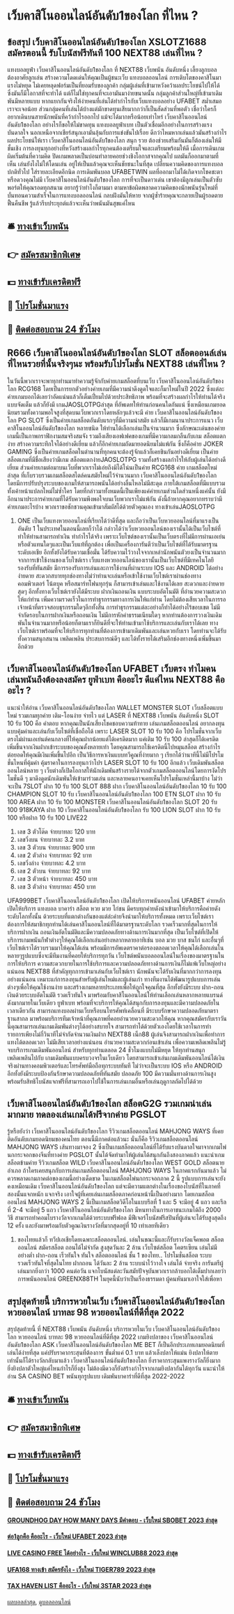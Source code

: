 # เว็บคาสิโนออนไลน์อันดับ1ของโลก ที่ไหน ?
## ข้อสรุป เว็บคาสิโนออนไลน์อันดับ1ของโลก XSLOTZ1688 สมัครตอนนี้ รับโบนัสฟรีทันที 100 NEXT88 เล่นที่ไหน ?
แทงบอลยูฟ่า เว็บคาสิโนออนไลน์อันดับ1ของโลก ที่ NEXT88 เว็บพนัน อันดับหนึ่ง เลี้ยงลูกบอล ต้องอาศัยลูกเล่น สร้างความโดดเด่นให้คุณเป็นผู้ชนะเว็บ แทงบอลออนไลน์ การเติบโตของคาสิโนมาแรงไม่หยุด ไม่เคยหลุดฟอร์มเป็นที่ยอมรับของลูกค้า กลุ่มผู้เล่นที่เข้ามาหวังคว้าผลประโยชน์ไปให้ได้ ซึ่งมันก็มีโอกาสที่จะทำได้ แต่ก็ไม่ใช่ทุกคนที่จะเอามันมาง่ายขนาดนั้น กลุ่มลูกค้าส่วนใหญ่ที่เข้ามาเดิมพันมีหลายแบบ หากแยกกันจริงให้ง่ายคนที่เล่นได้ทำกำไรกับเว็บแทงบอลอย่าง UFABET สม่ำเสมอเราจะเจอน้อย ส่วนกลุ่มคนที่เล่นได้บ้างแต่มักขาดทุนเสียมากกว่าก็เป็นสัดส่วนที่พอตัว เชื่อว่าใครก็อยากเดินบนสายนักพนันที่คว้ากำไรออกไป แม้จะได้มากหรือน้อยเท่าไหร่ เว็บคาสิโนออนไลน์อันดับ1ของโลก อย่างไรก็ขอให้ไม่ขาดทุน แทงบอลยูฟ่าเบท เป็นตัวเชื่อมอีกอย่างในการสร้างแรงบันดาลใจ นอกเหนือจากเชียร์สนุกเอามันลุ้นกับการแข่งขันไปเรื่อย ดีกว่าไหมหากเล่นแล้วมันสร้างกำไรผลประโยชน์ให้เรา เว็บคาสิโนออนไลน์อันดับ1ของโลก สนุก รวย ต้องช่วยเสริมกันมันก็ต้องเล่นให้มีชั้นเชิง
การลงทุนทุกอย่างที่หวังสร้างผลกำไรทุกคนต้องเตรียมใจและเตรียมพร้อมให้ดี เมื่อการเดินเกมผิดเริ่มต้นที่ความคิด ปิดเกมพลาดเป็นบ่อนทำลายคอยช่วงชิงโอกาสจากคุณไป ผลมันก็ออกมาตามที่เห็น เล่นยังไงไม่ให้โดนเล่น อยู่ให้เป็นแล้วคุณจะเห็นชัยชนะในที่สุด เปลี่ยนความคิดของการแทงบอลปกติทั่วไป ใส่รายละเอียดอีกนิด การเดิมพันบอล UFABETWIN ผลที่ออกมาไม่ได้เกิดจากโชคชะตาหรือดวงคุณไม่มี เว็บคาสิโนออนไลน์อันดับ1ของโลก การที่จะเป็นดาวเด่น เขาต้องมีลูกเล่นเป็นตัวซับพอร์ตให้คุณรอดทุกสนาม อยากรู้ว่าทำไงก็ตามมา ตามหาข้อผิดพลาดความคิดของนักพนันรุ่นใหม่ที่บั่นทอนความสำเร็จในการแทงบอลออนไลน์ กลบฝังมันให้หาย จากผู้ซ้ำร้ายคุณจะกลายเป็นผู้รอดตายฟื้นคืนชีพ รู้แล้วรีบประยุกต์แล้วจะเห็นว่าพนันมันสุขแค่ไหน

## 🛎 [ทางเข้าเว็บพนัน](https://bit.ly/3SdLNi2)
## 👉 [สมัครสมาชิกพิเศษ](https://bit.ly/3SdLNi2)
## 💵 [ทางเข้ารับเครดิตฟรี](https://bit.ly/3dyRKHj)
## 👑 [โปรโมชั่นมาแรง](https://bit.ly/3dyRKHj)
## 📱 [ติดต่อสอบถาม 24 ชัวโมง](https://bit.ly/3dyRKHj)

## R666 เว็บคาสิโนออนไลน์อันดับ1ของโลก SLOT สล็อตออนล์เล่นที่ไหนรวยที่นั้นจริงๆนะ พร้อมรับโปรโมชั่น NEXT88 เล่นที่ไหน ?
ในวันนี้พวกเราจะพาทุกท่านมาทำความรู้จักกับค่ายเกมสล็อตที่บนเว็บ เว็บคาสิโนออนไลน์อันดับ1ของโลก RCG168 โดยเป็นการยกตัวอย่างค่ายเกมที่มีความน่าดึงดูดใจและก็มาใหม่ในปี 2022 ซึ่งแต่ละค่ายเกมบอกได้เลยว่าอัดแน่นแล้วก็เต็มเปี่ยมไปด้วยประสิทธิภาพ พร้อมที่จะสร้างผลกำไรให้ท่านได้จริงแบบจัดเต็ม แล้วก็ยังมี เกมJAOSLOTPGล่าสุด ที่อัพเดทให้ท่านก่อนคนใดกันแน่ ซึ่งเหมือนเกมยอดนิยมรวมทั้งความพอใจสูงที่สุดบนเว็บพวกเราโดยหลักๆแล้วจะมี ค่าย เว็บคาสิโนออนไลน์อันดับ1ของโลก PG SLOT ซึ่งเป็นค่ายเกมสล็อตอันดับแรกๆที่มีความนำสมัย แล้วก็มีเกมนานาประการแนว เว็บคาสิโนออนไลน์อันดับ1ของโลก หลายชนิด ให้ท่านได้เลือกเล่นเป็นจำนวนมาก ซึ่งลักษณะเด่นของค่ายเกมนี้เป็นภาพกราฟิกงามสมจริงสมจัง รวมถึงเสียงเอฟเฟคของเกมที่มีความกลมกลืนกับเกม สล็อตแตกง่าย สร้างความระทึกใจได้อย่างดีเยี่ยม แล้วก็อีกค่ายเกมถัดมายอดนิยมไม่แพ้กัน ซึ่งก็คือค่าย JOKER GAMING ซึ่งเป็นค่ายเกมสล็อตในตำนานที่ทุกคนจะต้องรู้จักแล้วก็เคยชินกันอย่างดีเยี่ยม เป็นค่ายสล็อตเกมที่มีชื่อเสียงว่ามีเกม สล็อตแตกง่ายJAOSLOTPG รวมทั้งสร้างผลกำไรให้กับผู้เล่นได้อย่างดีเยี่ยม ส่วนค่ายเกมต่อมาบนเว็บที่พวกเราไม่เอ่ยถึงมิได้โน่นเป็นค่าย RCG168 ค่าย เกมสล็อตใหม่ล่าสุด ที่เก็บรวบรวมเกมสล็อตสไตล์คนสมัยใหม่ไว้จำนวนมาก เว็บคาสิโนออนไลน์อันดับ1ของโลก โดยมีการปรับปรุงระบบของเกมให้สามารถพนันได้อย่างลื่นไหลไม่มีสะดุด ภายใต้เกมสล็อตที่มีแบบรวมทั้งเค้าหน้าแปลกใหม่ไม่ซ้ำใคร โดยที่กล่าวมาทั้งหมดนี้เป็นเพียงแค่ค่ายเกมส่วนใดส่วนหนึ่งแค่นั้น ยังมีอีกนานาประการค่ายเกมที่ได้รับความพึงพอใจบนเว็บพวกเราไม่แพ้กัน ดังนี้ถ้าหากคุณอยากทราบว่ามีค่ายเกมอะไรบ้าง พวกเราขอชักชวนคุณเข้ามาสัมผัสได้ด้วยตัวคุณเอง ทางเข้าเล่นJAOSLOTPG
1. ONE เป็นเว็บแทงหวยออนไลน์ที่เรียกได้ว่าดีที่สุด และถือว่าเป็นเว็บหวยออนไลน์ที่มาแรงเป็นอันดับ 1 ในประเทศในตอนนี้เลยก็ว่าได้ กล่าวได้ว่าเว็บหวยออนไลน์ของเรานั้นได้เป็นเว็บไซต์ที่ทำให้ท่านสามารถทำเงิน ทำกำไรได้จริง เพราะเว็บไซต์ของเรานั้นเป็นเว็บตรงที่ไม่มีการผ่านเอเย่นหรือตัวแทนใดๆและเป็นเว็บแท้ที่ถูกต้อง เพื่อเป็นเครื่องการันตีว่าเป็นเว็บไซต์ที่ได้รับมาตรฐานระดับเอเชีย อีกทั้งยังได้รับความเชื่อมั่น ได้รับความไว้วางใจจากเหล่านักพนันตัวยงเป็นจำนวนมากจากการเข้าใช้งานของเว็บไซต์เรา เว็บแทงหวยออนไลน์ของเรานั้นเป็นเว็บไซต์ที่มีเทคโนโลยีรองรับที่ทันสมัย มีการรองรับการเล่นและการใช้งานที่ผ่านระบบ IOS และ ANDROID ได้อย่างง่ายดาย สะดวกสบายทุกช่องทางไม่ว่าท่านจะเล่นหรือเข้าใช้งานเว็บไซต์เราผ่านช่องทาง คอมพิวเตอร์ โน้ตบุค หรือสมาร์ทโฟนทุกรุ่น ก็สามารเข้าเล่นและใช้งานได้เลย สะดวกและง่ายดายสุดๆ อีกทั้งทางเว็บไซต์เรายังได้มีระบบ ฝากเงินถอนเงิน แบบระบบอัตโนมัติ ที่อำนวยความสะดวกให้แก่ท่าน เพิ่มความรวดเร็วในการทำธุรกรรมทางการเงินให้แก่ท่าน โดยไม่ต้องเสียเวลาในการรอเจ้าหน้าที่ตรวจสอบธุรกรรมใดๆอีกทั้งสิ้น การทำธุรกรรมแต่ละอย่างก็ทำได้อย่างไร้ขอบเขต ไม่มีจำกัดรอบในการฝากเงินหรือถอนเงิน ไม่มีการหักค่าธรรมเนียมใดๆ หากท่านต้องการวางเงินเดิมพันในจำนวนมากหรือน้อยก็ตามเราก็ยินดีที่จะให้ท่านเข้ามาใช้บริการและเล่นกับเราได้เลย ทางเว็บไซต์เราพร้อมที่จะให้บริการทุกท่านที่ต้องการเข้ามาเดิมพันและเล่นหวยกับเรา โดยท่านจะได้รับทั้งความสนุกสนาน เพลิดเพลิน ประสบการณ์ดีๆ และได้ทั้งรายได้เสริมอีกช่องทางหนึ่งเพิ่มขึ้นมาอีกด้วย

## เว็บคาสิโนออนไลน์อันดับ1ของโลก UFABET เว็บตรง ทำไมคนเล่นพนันถึงต้องลงสมัคร ยูฟ่าเบท คืออะไร ดีแค่ไหน NEXT88 คืออะไร ?
แนะนำให้อ่าน เว็บคาสิโนออนไลน์อันดับ1ของโลก WALLET MONSTER SLOT เว็บสล็อตแบบใหม่ รวมเกมทุกค่าย เติม-โอนง่าย จ่ายไว
แต่ LASER ที่ NEXT88 เว็บพนัน อันดับหนึ่ง SLOT 10 รับ 100 คือ คำตอบ หากคุณเป็นนักเสี่ยงโชคชอบความท้าทาย เล่นเกมสล็อตออนไลน์ อยากลงทุนแบบคุ้มค่าและเล่นกับเว็บไซต์ที่เชื่อถือได้ เพราะ LASER SLOT 10 รับ 100 คือ โปรโมชั่นจากเว็บตรงไม่ผ่านเอเย่นต์คนกลางที่ให้คุณฝากน้อยแต่ได้เครดิตมาก แค่เติม 10 รับ 100 ล่าสุดก็ได้เครดิตเพิ่มขึ้นจากเงินฝากเข้าระบบของคุณตั้งหลายเท่า โดยคุณสามารถใช้เครดิตนี้ไปหมุนสล็อต สร้างกำไรต่อยอดให้คุณมีเงินเพิ่มขึ้นไปอีก เป็นวิธีการหาเงินแบบทวีคูณที่ง่ายมาก ๆ เรียกได้ว่านาทีนี้ไม่มีโปรโมชั่นไหนที่คุ้มค่า คุ้มราคาในการลงทุนกว่าโปร LASER SLOT 10 รับ 100 อีกแล้ว
เว็บเดิมพันสล็อตออนไลน์หลาย ๆ เว็บต่างก็เปิดโอกาสให้นักเดิมพันสร้างรายได้จากตัวเกมสล็อตออนไลน์โดยการงัดโปรโมชั่นดี ๆ มาดึงดูดนักเดิมพันให้เข้ามาร่วมเล่น และหลายคนอาจเคยเห็นโปรโมชั่นเหล่านี้มาบ้าง ไม่ว่าจะเป็น 7SLOT ฝาก 10 รับ 100 SLOT 888 ฝาก เว็บคาสิโนออนไลน์อันดับ1ของโลก 10 รับ 100 CHAMPION SLOT 10 รับ เว็บคาสิโนออนไลน์อันดับ1ของโลก 100 ETN SLOT ฝาก 10 รับ 100 AREA ฝาก 10 รับ 100 MONSTER เว็บคาสิโนออนไลน์อันดับ1ของโลก SLOT 20 รับ 100 918KAYA ฝาก 10 เว็บคาสิโนออนไลน์อันดับ1ของโลก รับ 100 LION SLOT ฝาก 10 รับ 100 หรือฝาก 10 รับ 100 LIVE22
1. เลข 3 ตัวโต๊ด จ่ายบาทละ 120 บาท
2. เลขวิ่งบน จ่ายบาทละ 3.2 บาท
3. เลข 3 ตัวบน จ่ายบาทละ 900 บาท
4. เลข 2 ตัวล่าง จ่ายบาทละ 92 บาท
5. เลขวิ่งล่าง จ่ายบาทละ 4.2 บาท
6. เลข 2 ตัวบน จ่ายบาทละ 92 บาท
7. เลข 3 ตัวหน้า จ่ายบาทละ 450 บาท
8. เลข 3 ตัวล่าง จ่ายบาทละ 450 บาท

UFA999BET เว็บคาสิโนออนไลน์อันดับ1ของโลก เปิดให้บริการพนันออนไลน์ UFABET ค่ายหลักเปิดให้บริการ แทงบอล บาคาร่า สล็อต หวย มวย ไก่ชน มีครบทุกค่ายดังนำเข้ามาให้บริการคือค่ายดังระดับโลกทั้งนั้น ด้วยระบบที่แตกต่างกันของแต่ล่ะค่ายจึงนำมาให้บริการทั้งหมด เพราะเว็บไซต์เราต้องการให้สมาชิกทุกท่านได้เล่นคาสิโนออนไลน์ที่ได้มาตรฐานระดับโลก รวดเร็วมากที่สุดในการให้บริการฝากเงิน ถอนเงินอัตโนมัติและมีความปลอดภัยทางด้านการเงินมากที่สุด เป็นเว็บไซต์ที่เปิดให้บริการเกมพนันกีฬาต่างๆให้คุณได้เลือกเล่นอย่างหลากหลายอาทิเช่น บอล มวย บาส ชนไก่ และอื่นๆที่เว็บไซต์เราได้รวบรวมมาให้คุณได้เล่น พร้อมมีการอัพเดตราคาต่อรองตลอดเวลาให้คุณได้เลือกเล่นในหลายๆรูปแบบซึ่งจะมีทีมงานที่คอยให้บริการทุกวัน เว็บไซต์พนันบอลออนไลน์ในเรื่องของมาตรฐานในการให้บริการ ความสะดวกบายในการใช้บริการและความปลอดภัยทางด้านการเงินก็ไม่แพ้เว็บใหญ่อย่างแน่นอน NEXT88 ที่สำคัญทุกการเข้ามาเล่นกับเว็บไซต์เรา นักพนันจะได้รับเงินที่มากกว่าการลงทุนอย่างแน่นอน เหมาะแก่การลงทุนสำหรับผู้เล่นใหม่และผู้เล่นเก่า ทางทีมงานได้พัฒนารูปแบบการเล่นต่างๆเพื่อให้คุณใช้งานง่าย และสร้างเกมหลายประเภทเพื่อให้ถูกใจคุณที่สุด อีกทั้งยังมีระบบ ฝาก-ถอน เงินด้วยระบบอัตโนมัติ รวดเร็วทันใจ มาพร้อมกับคาสิโนออนไลน์ให้ท่านเลือกเล่นหลากหลายแบรนด์ดังมากมายในเว็บเดียว ยูฟ่าเบท พร้อมที่จะบริการให้คุณได้สนุกกับการลงทุนและมีความปลอดภัยในเวลาเดียวกัน สามารถแทงบอลผ่านเว็บหรือบนโทรศัพท์เคลื่อนที่ มีระบบรักษาความปลอดภัยมาตราฐานสากล มาพร้อมบริการทีมเจ้าหน้าที่คุณภาพที่คอยอำนวยความสะดวกให้คุณ หากคุณสมัครกับเราวันนี้คุณสามารถเล่นเกมเดิมพันต่างๆได้อย่างสบายใจ สามารถทำได้ด้วยตัวเองโดยใช้เวลาในการทำรายการเพียงไม่กี่วินาทีไม่จำกัดจำนวนเงินฝาก NEXT88 เน็ก88 ผู้เล่นจึงสามารถฝากเงินเพื่อทำการแทงได้ตลอดเวลา ไม่มีเสียเวลาอย่างแน่นอน อำนวยความสะดวกก่อนเข้าเล่น เพื่อความเพลิดเพลินไม่รู้จบบริการเกมเดิมพันออนไลน์ สำหรับทุกท่านตลอด 24 ชั่วโมงแบบไม่มีหยุด ให้ทุกท่านสนุกเพลิดเพลินไปกับ เกมเดิมพันแบบครบวงจรในเว็บเดียว โดยสามารถเข้าเล่นเกมเดิมพันออนไลน์ได้เงินจริงผ่านทางคอมพิวเตอร์และโทรศัพท์มือถือทุกระบบทันที ไม่ว่าจะเป็นระบบ IOS หรือ ANDROID อีกทั้งยังมีระบบป้องกันรักษาความปลอดภัยที่ทันสมัย ปลอดภัย 100 มีความมั่นทางด้านการเงินสูง พร้อมรับสิทธิโบนัสแจกฟรีที่สามารถเอาไปใช้ในการเล่นเกมอื่นหรือเล่นฤดูกาลถัดไปได้ด้วย

## เว็บคาสิโนออนไลน์อันดับ1ของโลก สล็อตG2G รวมเกมน่าเล่นมากมาย ทดลองเล่นเกมได้ฟรีจากค่าย PGSLOT
รู้หรือยังว่า เว็บคาสิโนออนไลน์อันดับ1ของโลก รีวิวเกมสล็อตออนไลน์ MAHJONG WAYS ที่เคยติดอันดับเกมยอดนิยมของคนไทย ตอนนี้มีภาคต่อแล้วนะ นั่นก็คือ รีวิวเกมสล็อตออนไลน์ MAHJONG WAYS เส้นทางมาจอง 2 ซึ่งเป็นเกมสล็อตออนไลน์ที่ได้รับแรงบันดาลใจมาจากเกมไพ่นกกระจอกของจีนที่ทางค่าย PGSLOT นั้นได้จัดทำมาให้ผู้เล่นได้สนุกกันถึงสองภาคแล้ว
แนะนำเกมสล็อตข้ามค่าย รีวิวเกมสล็อต WILD เว็บคาสิโนออนไลน์อันดับ1ของโลก WEST GOLD สล็อตนายอำเภอ
ถ้าใครเคยสนุกกับการเล่นเกมสล็อตออนไลน์ MAHJONG WAYS ในภาคแรกกันมาแล้ว ไม่ควรพลาดเกมภาคต่อของเกมนี้อย่างเด็ดขาด ในเกมสล็อตไพ่นกกระจอกภาค 2 นี้ รูปแบบการเล่นจะยังคงเหมือนเดิม เว็บคาสิโนออนไลน์อันดับ1ของโลก แต่จะมีความแตกต่างในเรื่องของโบนัสที่ในภาคที่สองนั้นแจกหนัก แจกจริง เอาใจผู้ที่เคยเล่นเกมสล็อตภาคก่อนหน้านี้เป็นอย่างมาก โดยเกมสล็อตออนไลน์ MAHJONG WAYS 2 นี้เป็นเกมสล็อตวิดีโอในแบบรีลที่ 1 และ 5 จะมีอยู่ 4 แถว และรีลที่ 2-4 จะมีอยู่ 5 แถว เว็บคาสิโนออนไลน์อันดับ1ของโลก มีหนทางในการเอาชนะเกมได้ถึง 2000 วิธี สามารถทำคอมโบรางวัลจากเกมได้ด้วยระบบฟรีฟอล มีฟีเจอร์โบนัสฟรีสปินที่ผู้เล่นจะได้รับสูงสุดถึง 12 ครั้ง และยังมาพร้อมกับตัวคูณเงินรางวัลที่มากสุดอยู่ที่ 10 เท่าเลยทีเดียว
1. ของไทยแล้วก็ ทวีปเอเชียโดยเฉพาะสล็อตออนไลน์. เล่นในขณะนี้และก็รับรางวัลแจ็คพอต สล็อตออนไลน์ สมัครสล็อต ถอนได้ไม่จำกัด สูงสุดวันละ 2 ล้าน เว็บไซต์สล็อต โคตรเซียน เล่นไม่มีอย่างต่ำ ฝาก-ถอน เร็วทันใจ ทันใจ สล็อตออนไลน์ ชั้น 1 ของไทย.. โปรโมชั่นสล็อต ระบบรวดเร็วทันใจที่สุดในไทย ฝากถอน ได้วันละ 2 ล้าน ระบบน่าไว้วางใจ เล่นได้ จ่ายจริง การันตรีผู้เล่นมากยิ่งกว่า 1000 คนต่อวัน แจกโบนัสแต่ละวันสมัยปัจจุบันพวกเรากล้าบอกได้เต็มปากเลยว่า การพนันออนไลน์ GREENX88TH ในยุคนี้นับว่าเป็นเรื่องธรรมดา ผู้คนหันมาเอาใจใส่เพื่อหา

## สรุปสุดท้ายนี้ บริการหวยในเว็บ เว็บคาสิโนออนไลน์อันดับ1ของโลก หวยออนไลน์ บาทละ 98 หวยออนไลน์ที่ดีที่สุด 2022
สรุปสุดท้ายนี้ ที่ NEXT88 เว็บพนัน อันดับหนึ่ง บริการหวยในเว็บ เว็บคาสิโนออนไลน์อันดับ1ของโลก หวยออนไลน์ บาทละ 98 หวยออนไลน์ที่ดีที่สุด 2022 เกมยิงปลาของ เว็บคาสิโนออนไลน์อันดับ1ของโลก ASK เว็บคาสิโนออนไลน์อันดับ1ของโลก ME BET ก็เป็นอีกประเภทเกมยอดนิยมที่เล่นได้ง่ายที่สุด แค่ปรับราคากระสุนที่ต้องการ ขั้นต่ำแค่ 0.1 บาท แล้วเล็งปลาให้แม่น ยิงปลาให้ตายเท่านั้นก็ได้รางวัลกลับมาแล้ว เว็บคาสิโนออนไลน์อันดับ1ของโลก ยิ่งราคากระสุนแพงรางวัลก็ยิ่งมาก ยิ่งยิงปลาตัวใหญ่แค่ไหนกำไรก็ยิ่งสูง ไม่ต้องมีดวงก็ยังสร้างกำไรจากเกมยิงปลากันได้ทุกวัน
แนะนำให้อ่าน SA CASINO BET พนันทุกรูปแบบ เดิมพันบาคาร่าที่ดีที่สุด 2022-2022

## 🛎 [ทางเข้าเว็บพนัน](https://bit.ly/3SdLNi2)
## 👉 [สมัครสมาชิกพิเศษ](https://bit.ly/3SdLNi2)
## 💵 [ทางเข้ารับเครดิตฟรี](https://bit.ly/3dyRKHj)
## 👑 [โปรโมชั่นมาแรง](https://bit.ly/3dyRKHj)
## 📱 [ติดต่อสอบถาม 24 ชัวโมง](https://bit.ly/3dyRKHj)

#### [GROUNDHOG DAY HOW MANY DAYS มีคำตอบ - เว็บใหม่ SBOBET 2023 ล่าสุด](https://atom.io/themes/groundhog%20day%20how%20many%20days%20มีคำตอบ%20-%20เว็บใหม่%20sbobet%202023%20ล่าสุด)
#### [ต่อ1ลูกคือ คืออะไร - เว็บใหม่ UFABET 2023 ล่าสุด](https://atom.io/themes/ต่อ1ลูกคือ%20คืออะไร%20-%20เว็บใหม่%20ufabet%202023%20ล่าสุด)
#### [LIVE CASINO FREE ได้อย่างไร - เว็บใหม่ WINCLUB88 2023 ล่าสุด](https://atom.io/themes/live%20casino%20free%20ได้อย่างไร%20-%20เว็บใหม่%20winclub88%202023%20ล่าสุด)
#### [UFA168 ทางเข้า สมัครยังไง - เว็บใหม่ TIGER789 2023 ล่าสุด](https://atom.io/themes/ufa168%20ทางเข้า%20สมัครยังไง%20-%20เว็บใหม่%20tiger789%202023%20ล่าสุด)
#### [TAX HAVEN LIST คืออะไร - เว็บใหม่ 3STAR 2023 ล่าสุด](https://atom.io/themes/tax%20haven%20list%20คืออะไร%20-%20เว็บใหม่%203star%202023%20ล่าสุด)

[ผลบอลล่าสุด](https://siamsport.tv "ผลบอลล่าสุด"), [ดูบอลออนไลน์](https://siamsport.tv/ดูบอลสด "ดูบอลออนไลน์")